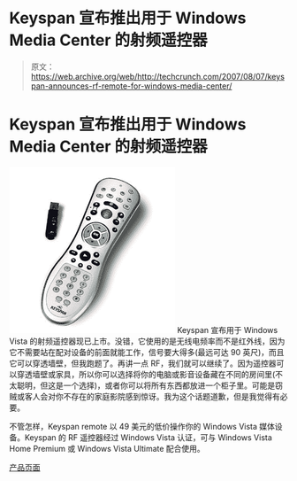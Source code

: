 # Keyspan 宣布推出用于 Windows Media Center  的射频遥控器

> 原文：<https://web.archive.org/web/http://techcrunch.com/2007/08/07/keyspan-announces-rf-remote-for-windows-media-center/>

# Keyspan 宣布推出用于 Windows Media Center 的射频遥控器

![erv2_01_r_300.jpg](img/7d1a4c360d55522f261d61811fe27371.png) Keyspan 宣布用于 Windows Vista 的射频遥控器现已上市。没错，它使用的是无线电频率而不是红外线，因为它不需要站在配对设备的前面就能工作，信号要大得多(最远可达 90 英尺)，而且它可以穿透墙壁，但我跑题了。再讲一点 RF，我们就可以继续了。因为遥控器可以穿透墙壁或家具，所以你可以选择将你的电脑或影音设备藏在不同的房间里(不太聪明，但这是一个选择)，或者你可以将所有东西都放进一个柜子里。可能是窃贼或客人会对你不存在的家庭影院感到惊讶。我为这个话题道歉，但是我觉得有必要。

不管怎样，Keyspan remote 以 49 美元的低价操作你的 Windows Vista 媒体设备。Keyspan 的 RF 遥控器经过 Windows Vista 认证，可与 Windows Vista Home Premium 或 Windows Vista Ultimate 配合使用。

[产品页面](https://web.archive.org/web/20130628202205/http://www.keyspan.com/products/erv2/homepage.spml)